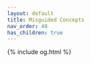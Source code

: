 ```yaml
---
layout: default
title: Misguided Concepts
nav_order: 40
has_children: true
---
```

{% include og.html %}
